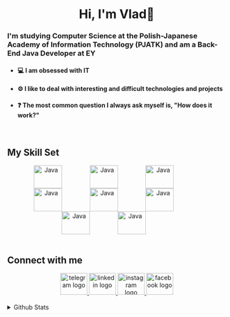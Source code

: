 # **<div align="center">Hi, I'm Vlad👾</div>**  
  

#### **<h3>I'm studying Computer Science at the Polish-Japanese Academy of Information Technology (PJATK) and am a Back-End Java Developer at EY</h3>**  

<ul>
<li><h4>💻 I am obsessed with IT</h3></li>
  
<li><h4>⚙️ I like to deal with interesting and difficult technologies and projects</h4></li>   
  
<li><h4>❓ The most common question I always ask myself is, "How does it work?"</h4></li>   
  
 </ul>
<br/>  


## My Skill Set  
<div align="center">
  <img align="center" alt="Java" width="65" height="53" style="padding-right:60px;" src="https://cdn.jsdelivr.net/gh/devicons/devicon/icons/java/java-original.svg" />
  <img align="center" alt="Java" width="65" height="53" style="padding-right:60px;" src="https://cdn.jsdelivr.net/gh/devicons/devicon/icons/spring/spring-original.svg" />
  <img align="center" alt="Java" width="65" height="53" style="padding-right:60px;" src="https://skillicons.dev/icons?i=hibernate" />
  <img align="center" alt="Java" width="65" height="53" style="padding-right:60px;" src="https://cdn.jsdelivr.net/gh/devicons/devicon/icons/mysql/mysql-original.svg" />
  <img align="center" alt="Java" width="65" height="53" style="padding-right:60px;" src="https://cdn.jsdelivr.net/gh/devicons/devicon/icons/oracle/oracle-original.svg" />
  <img align="center" alt="Java" width="65" height="53" style="padding-right:60px;" src="https://skillicons.dev/icons?i=maven" />
  <img align="center" alt="Java" width="65" height="53" style="padding-right:60px;" src="https://cdn.jsdelivr.net/gh/devicons/devicon/icons/git/git-original.svg" />
  <img align="center" alt="Java" width="65" height="53" style="padding-right:60px;" src="https://cdn.jsdelivr.net/gh/devicons/devicon/icons/jetbrains/jetbrains-original.svg" />
                
</div>

<br/>  


## Connect with me  
<div align="center">
  <a href="https://t.me/Vvaldis" target="_blank">
    <img src="https://raw.githubusercontent.com/maurodesouza/profile-readme-generator/master/src/assets/icons/social/telegram/default.svg" width="62" height="50" alt="telegram logo"  />
  </a>
  <a href="https://www.linkedin.com/in/vladyslav-stasyshyn-724295222/" target="_blank">
    <img src="https://raw.githubusercontent.com/maurodesouza/profile-readme-generator/master/src/assets/icons/social/linkedin/default.svg" width="62" height="50" alt="linkedin logo"  />
  </a>
  <a href="https://www.instagram.com/_valdiss/" target="_blank">
    <img src="https://raw.githubusercontent.com/maurodesouza/profile-readme-generator/master/src/assets/icons/social/instagram/default.svg" width="62" height="50" alt="instagram logo"  />
  </a>
  <a href="https://www.facebook.com/vladik.stas" target="_blank">
    <img src="https://raw.githubusercontent.com/maurodesouza/profile-readme-generator/master/src/assets/icons/social/facebook/default.svg" width="62" height="50" alt="facebook logo"  />
  </a>
</div> 
  

<br/>  


<details><summary> Github Stats </summary><table><tr><td valign="top" width="50%">

<div align="center"><img src="https://github-readme-stats.vercel.app/api?username=Valdiq&show_icons=true&count_private=true&hide_border=true" align="center" /></div>

</td><td valign="top" width="50%">

<img src="https://github-readme-stats.vercel.app/api/top-langs/?username=Valdiq&hide_border=true&layout=compact" align="left" />

</td></tr></table></details>
<br />
